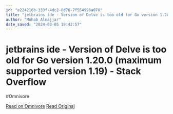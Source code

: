 ```yaml
---
id: "e224216b-333f-4dc2-8d76-7f554996a078"
title: "jetbrains ide - Version of Delve is too old for Go version 1.20.0 (maximum supported version 1.19) - Stack Overflow"
author: "Mohab Alnajjar"
date_saved: "2024-03-05 19:42:57"
---
```


# jetbrains ide - Version of Delve is too old for Go version 1.20.0 (maximum supported version 1.19) - Stack Overflow
#Omnivore

[Read on Omnivore](https://omnivore.app/me/jetbrains-ide-version-of-delve-is-too-old-for-go-version-1-20-0--18e1023f976)
[Read Original](https://stackoverflow.com/questions/75585793/version-of-delve-is-too-old-for-go-version-1-20-0-maximum-supported-version-1-1)

